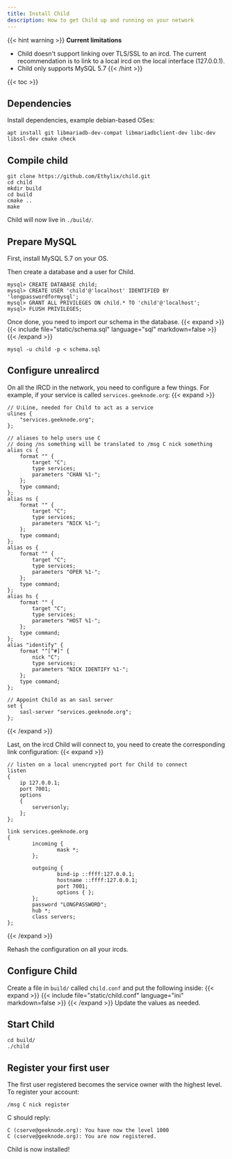 ```yaml
---
title: Install Child
description: How to get Child up and running on your network
---
```

{{< hint warning >}}
**Current limitations**
- Child doesn't support linking over TLS/SSL to an ircd. The current recommendation is to link to a local ircd on the local interface (127.0.0.1).
- Child only supports MySQL 5.7
{{< /hint >}}

{{< toc >}}

## Dependencies
Install dependencies, example debian-based OSes:
```
apt install git libmariadb-dev-compat libmariadbclient-dev libc-dev libssl-dev cmake check
```

## Compile child
```
git clone https://github.com/Ethylix/child.git
cd child
mkdir build
cd build
cmake ..
make
```

Child will now live in `./build/`.

## Prepare MySQL
First, install MySQL 5.7 on your OS.

Then create a database and a user for Child.
```
mysql> CREATE DATABASE child;
mysql> CREATE USER 'child'@'localhost' IDENTIFIED BY 'longpasswordformysql';
mysql> GRANT ALL PRIVILEGES ON child.* TO 'child'@'localhost';
mysql> FLUSH PRIVILEGES;
```

Once done, you need to import our schema in the database.
{{< expand >}}
{{< include file="static/schema.sql" language="sql" markdown=false >}}
{{< /expand >}}

```
mysql -u child -p < schema.sql
```


## Configure unrealircd
On all the IRCD in the network, you need to configure a few things. For example, if your service is called `services.geeknode.org`:
{{< expand >}}
```
// U:Line, needed for Child to act as a service 
ulines {
    "services.geeknode.org";
};

// aliases to help users use C
// doing /ns something will be translated to /msg C nick something
alias cs {
    format "" {
        target "C";
        type services;
        parameters "CHAN %1-";
    };
    type command;
};
alias ns {
    format "" {
        target "C";
        type services;
        parameters "NICK %1-";
    };
    type command;
};
alias os {
    format "" {
        target "C";
        type services;
        parameters "OPER %1-";
    };
    type command;
};
alias hs {
    format "" {
        target "C";
        type services;
        parameters "HOST %1-";
    };
    type command;
};
alias "identify" {
    format "^[^#]" {
        nick "C";
        type services;
        parameters "NICK IDENTIFY %1-";
    };
    type command;
};

// Appoint Child as an sasl server
set {
    sasl-server "services.geeknode.org";
};
```
{{< /expand >}}

Last, on the ircd Child will connect to, you need to create the corresponding link configuration:
{{< expand >}}
```
// listen on a local unencrypted port for Child to connect
listen
{
	ip 127.0.0.1;
	port 7001;
	options
	{
		serversonly;
	};
};

link services.geeknode.org
{
        incoming {
                mask *;
        };

        outgoing {
                bind-ip ::ffff:127.0.0.1;
                hostname ::ffff:127.0.0.1;
                port 7001;
                options { };
        };
        password "LONGPASSWORD";
        hub *;
        class servers;
};
```
{{< /expand >}}

Rehash the configuration on all your ircds.

## Configure Child
Create a file in `build/` called `child.conf` and put the following inside:
{{< expand >}}
{{< include file="static/child.conf" language="ini" markdown=false >}}
{{< /expand >}}
Update the values as needed.

## Start Child
```
cd build/
./child
```

## Register your first user
The first user registered becomes the service owner with the highest level. To register your account:
```
/msg C nick register
```

C should reply:
```
C (cserve@geeknode.org): You have now the level 1000
C (cserve@geeknode.org): You are now registered.
```

Child is now installed!